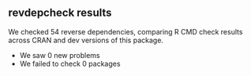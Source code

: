 ## revdepcheck results

We checked 54 reverse dependencies, comparing R CMD check results across CRAN and dev versions of this package.

 * We saw 0 new problems
 * We failed to check 0 packages

